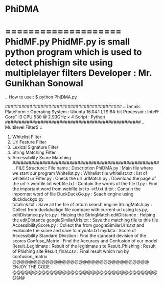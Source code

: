 # PhiDMA
====================
PhidMF.py
PhidMF.py is small python program which is used to detect phishign site using multiplelayer filters
Developer : Mr.  Gunikhan Sonowal
====================
.. How to use::
$ python PhiDMA.py 

###########################################
.. Details PlateForm :: 
Operating System    : Ubuntu 16.04.1 LTS 64-bit
Processor           : Intel® Core™ i3 CPU 530 @ 2.93GHz × 4 
Script              : Python
##################################################
.. Multilevel FilterS ::
1. Whitelist Filter
2. Url Feature Filter
3. Lexical Signature Filter
4. String Matching Filter
5. Accessibility Score Matching
######################################################
.. FILE Structure::
File name               : Description
PhiDMA.py               : Main file where we start our program
Whitelist.py            : Whitelist file 
whitelist.txt           : list of whitelist
urlFilter.py            : Check the url
urlMatch.py             : Download the page of the url-> webfile.txt
webfile.txt             : Contain the words of the file
tf.py                   : Find the important word from webfile.txt to ->tf.txt
tf.txt                  : Contain the imporntat word of file
DuckDuckGo.py           : Seach engine using duckduckgo.py                 
totallink.txt           : Save all the file of return search engine
StringMatch.py          : Collect from duckduckgo file compare with current url using lcs.py, editDistance.py
lcs.py                  : Helping the StringMatch
editDistance            : Helping the editDistance
googleSimilarUrls.txt   : Save the matching file to this file
AccessibilityScore.py   : Collect the from googleSimilarUrls.txt and evalauate the score and save to mydata.txt
mydata                  : Score of Accessibility
Standard Divistion      : Find the standard devision of the scores
Confuse_Matrix          : Find the Accuracy and Confusion of our model
Result_Legitimate       : Result of the legitimate site
Result_Phishing         : Result of Phishing site
Result_final.csv        : Final result which run by confusion_matrix
@@@@@@@@@@@@@@@@@@@@@@@@@@@@@@@@@ ENJOY THE CODE @@@@@@@@@@@@@@@@@@@@@@@@@@@@@@@@@@@@@@
